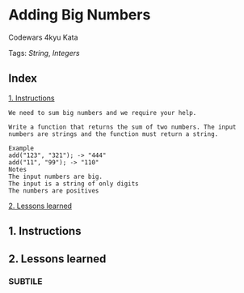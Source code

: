 # Adding Big Numbers
Codewars 4kyu Kata

Tags: *String*, *Integers*


## Index

[1. Instructions](#1-instructions/) 

```
We need to sum big numbers and we require your help.

Write a function that returns the sum of two numbers. The input numbers are strings and the function must return a string.

Example
add("123", "321"); -> "444"
add("11", "99"); -> "110"
Notes
The input numbers are big.
The input is a string of only digits
The numbers are positives
```

[2. Lessons learned](#2-lessons-learned)



## 1. Instructions



## 2. Lessons learned
### SUBTILE